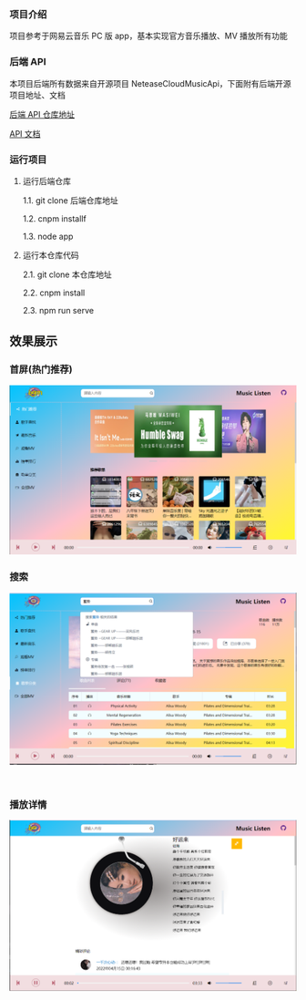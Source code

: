 ### 项目介绍

项目参考于网易云音乐 PC 版 app，基本实现官方音乐播放、MV 播放所有功能

### 后端 API

本项目后端所有数据来自开源项目 NeteaseCloudMusicApi，下面附有后端开源项目地址、文档

[后端 API 仓库地址](https://github.com/Binaryify/NeteaseCloudMusicApi)

[API 文档](https://neteasecloudmusicapi.vercel.app/#/)

### 运行项目

1. 运行后端仓库
   
   1.1. git clone 后端仓库地址
   
   1.2. cnpm installf
   
   1.3. node app

2. 运行本仓库代码
   
   2.1. git clone 本仓库地址
   
   2.2. cnpm install
   
   2.3. npm run serve

## 效果展示

### 首屏(热门推荐)

![](assets/2022-04-15-00-19-49-image.png)

### 搜索

![](assets/2022-04-15-00-20-37-image.png)

   

### 播放详情

![](assets/2022-04-15-00-21-53-image.png)